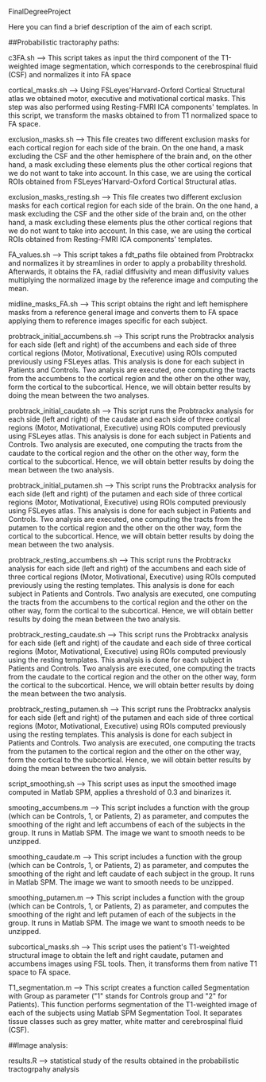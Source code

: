 FinalDegreeProject

Here you can find a brief description of the aim of each script.

##Probabilistic tractoraphy paths:

c3FA.sh --> This script takes as input the third component of the T1-weighted image segmentation, which corresponds to the cerebrospinal fluid (CSF) and normalizes it into FA space

cortical_masks.sh --> Using FSLeyes'Harvard-Oxford Cortical Structural atlas we obtained motor, executive and motivational cortical masks. This step was also performed using Resting-FMRI ICA components' templates. In this script, we transform the masks obtained to from T1 normalized space to FA space.

exclusion_masks.sh --> This file creates two different exclusion masks for each cortical region for each side of the brain. On the one hand, a mask excluding the CSF and the other hemisphere of the brain and, on the other hand, a mask excluding these elements plus the other cortical regions that we do not want to take into account. In this case, we are using the cortical ROIs obtained from FSLeyes'Harvard-Oxford Cortical Structural atlas. 

exclusion_masks_resting.sh --> This file creates two different exclusion masks for each cortical region for each side of the brain. On the one hand, a mask excluding the CSF and the other side of the brain and, on the other hand, a mask excluding these elements plus the other cortical regions that we do not want to take into account. In this case, we are using the cortical ROIs obtained from Resting-FMRI ICA components' templates. 

FA_values.sh --> This script takes a fdt_paths file obtained from Probtrackx and normalizes it by streamlines in order to apply a probability threshold. Afterwards, it obtains the FA, radial diffusivity and mean diffusivity values multiplying the normalized image by the reference image and computing the mean.

midline_masks_FA.sh --> This script obtains the right and left hemisphere masks from a reference general image and converts them to FA space applying them to reference images specific for each subject.

probtrack_initial_accumbens.sh --> This script runs the Probtrackx analysis for each side (left and right) of the accumbens and each side of three cortical regions (Motor, Motivational, Executive) using ROIs computed previously using FSLeyes atlas. This analysis is done for each subject in Patients and Controls. Two analysis are executed, one computing the tracts from the accumbens to the cortical region and the other on the other way, form the cortical to the subcortical. Hence, we will obtain better results by doing the mean between the two analyses.

probtrack_initial_caudate.sh --> This script runs the Probtrackx analysis for each side (left and right) of the caudate and each side of three cortical regions (Motor, Motivational, Executive) using ROIs computed previously using FSLeyes atlas. This analysis is done for each subject in Patients and Controls. Two analysis are executed, one computing the tracts from the caudate to the cortical region and the other on the other way, form the cortical to the subcortical. Hence, we will obtain better results by doing the mean between the two analysis.

probtrack_initial_putamen.sh --> This script runs the Probtrackx analysis for each side (left and right) of the putamen and each side of three cortical regions (Motor, Motivational, Executive) using ROIs computed previously using FSLeyes atlas. This analysis is done for each subject in Patients and Controls. Two analysis are executed, one computing the tracts from the putamen to the cortical region and the other on the other way, form the cortical to the subcortical. Hence, we will obtain better results by doing the mean between the two analysis.

probtrack_resting_accumbens.sh --> This script runs the Probtrackx analysis for each side (left and right) of the accumbens and each side of three cortical regions (Motor, Motivational, Executive) using ROIs computed previously using the resting templates. This analysis is done for each subject in Patients and Controls. Two analysis are executed, one computing the tracts from the accumbens to the cortical region and the other on the other way, form the cortical to the subcortical. Hence, we will obtain better results by doing the mean between the two analysis.

probtrack_resting_caudate.sh --> This script runs the Probtrackx analysis for each side (left and right) of the caudate and each side of three cortical regions (Motor, Motivational, Executive) using ROIs computed previously using the resting templates. This analysis is done for each subject in Patients and Controls. Two analysis are executed, one computing the tracts from the caudate to the cortical region and the other on the other way, form the cortical to the subcortical. Hence, we will obtain better results by doing the mean between the two analysis.

probtrack_resting_putamen.sh --> This script runs the Probtrackx analysis for each side (left and right) of the putamen and each side of three cortical regions (Motor, Motivational, Executive) using ROIs computed previously using the resting templates. This analysis is done for each subject in Patients and Controls. Two analysis are executed, one computing the tracts from the putamen to the cortical region and the other on the other way, form the cortical to the subcortical. Hence, we will obtain better results by doing the mean between the two analysis.

script_smoothing.sh --> This script uses as input the smoothed image computed in Matlab SPM, applies a threshold of 0.3 and binarizes it. 

smooting_accumbens.m --> This script includes a function with the group (which can be Controls, 1, or Patients, 2) as parameter, and computes the smoothing of the right and left accumbens of each of the subjects in the group. It runs in Matlab SPM. The image we want to smooth needs to be unzipped.

smoothing_caudate.m --> This script includes a function with the group (which can be Controls, 1, or Patients, 2) as parameter, and computes the smoothing of the right and left caudate of each subject in the group. It runs in Matlab SPM. The image we want to smooth needs to be unzipped.

smoothing_putamen.m --> This script includes a function with the group (which can be Controls, 1, or Patients, 2) as parameter, and computes the smoothing of the right and left putamen of each of the subjects in the group. It runs in Matlab SPM. The image we want to smooth needs to be unzipped.

subcortical_masks.sh --> This script uses the patient's T1-weighted structural image to obtain the left and right caudate, putamen and accumbens images using FSL tools. Then, it transforms them from native T1 space to FA space. 

T1_segmentation.m --> This script creates a function called Segmentation with Group as parameter ("1" stands for Controls group and "2" for Patients). This function performs segmentation of the T1-weighted image of each of the subjects using Matlab SPM Segmentation Tool. It separates tissue classes such as grey matter, white matter and cerebrospinal fluid (CSF). 



##Image analysis:

results.R --> statistical study of the results obtained in the probabilistic tractogrpahy analysis
